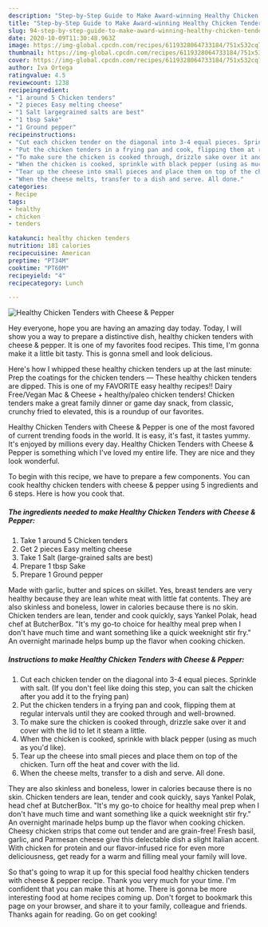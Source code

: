 ```yaml
---
description: "Step-by-Step Guide to Make Award-winning Healthy Chicken Tenders with Cheese &amp;amp; Pepper"
title: "Step-by-Step Guide to Make Award-winning Healthy Chicken Tenders with Cheese &amp;amp; Pepper"
slug: 94-step-by-step-guide-to-make-award-winning-healthy-chicken-tenders-with-cheese-and-amp-pepper
date: 2020-10-09T11:30:48.963Z
image: https://img-global.cpcdn.com/recipes/6119328064733184/751x532cq70/healthy-chicken-tenders-with-cheese-pepper-recipe-main-photo.jpg
thumbnail: https://img-global.cpcdn.com/recipes/6119328064733184/751x532cq70/healthy-chicken-tenders-with-cheese-pepper-recipe-main-photo.jpg
cover: https://img-global.cpcdn.com/recipes/6119328064733184/751x532cq70/healthy-chicken-tenders-with-cheese-pepper-recipe-main-photo.jpg
author: Iva Ortega
ratingvalue: 4.5
reviewcount: 1238
recipeingredient:
- "1 around 5 Chicken tenders"
- "2 pieces Easy melting cheese"
- "1 Salt largegrained salts are best"
- "1 tbsp Sake"
- "1 Ground pepper"
recipeinstructions:
- "Cut each chicken tender on the diagonal into 3-4 equal pieces. Sprinkle with salt. (If you don&#39;t feel like doing this step, you can salt the chicken after you add it to the frying pan)"
- "Put the chicken tenders in a frying pan and cook, flipping them at regular intervals until they are cooked through and well-browned."
- "To make sure the chicken is cooked through, drizzle sake over it and cover with the lid to let it steam a little."
- "When the chicken is cooked, sprinkle with black pepper (using as much as you&#39;d like)."
- "Tear up the cheese into small pieces and place them on top of the chicken. Turn off the heat and cover with the lid."
- "When the cheese melts, transfer to a dish and serve. All done."
categories:
- Recipe
tags:
- healthy
- chicken
- tenders

katakunci: healthy chicken tenders 
nutrition: 181 calories
recipecuisine: American
preptime: "PT34M"
cooktime: "PT60M"
recipeyield: "4"
recipecategory: Lunch

---
```



![Healthy Chicken Tenders with Cheese &amp; Pepper](https://img-global.cpcdn.com/recipes/6119328064733184/751x532cq70/healthy-chicken-tenders-with-cheese-pepper-recipe-main-photo.jpg)

Hey everyone, hope you are having an amazing day today. Today, I will show you a way to prepare a distinctive dish, healthy chicken tenders with cheese &amp; pepper. It is one of my favorites food recipes. This time, I'm gonna make it a little bit tasty. This is gonna smell and look delicious.

Here&#39;s how I whipped these healthy chicken tenders up at the last minute: Prep the coatings for the chicken tenders — These healthy chicken tenders are dipped. This is one of my FAVORITE easy healthy recipes!! Dairy Free/Vegan Mac &amp; Cheese + healthy/paleo chicken tenders! Chicken tenders make a great family dinner or game day snack, from classic, crunchy fried to elevated, this is a roundup of our favorites.

Healthy Chicken Tenders with Cheese &amp; Pepper is one of the most favored of current trending foods in the world. It is easy, it's fast, it tastes yummy. It's enjoyed by millions every day. Healthy Chicken Tenders with Cheese &amp; Pepper is something which I've loved my entire life. They are nice and they look wonderful.


To begin with this recipe, we have to prepare a few components. You can cook healthy chicken tenders with cheese &amp; pepper using 5 ingredients and 6 steps. Here is how you cook that.

<!--inarticleads1-->

##### The ingredients needed to make Healthy Chicken Tenders with Cheese &amp; Pepper:

1. Take 1 around 5 Chicken tenders
1. Get 2 pieces Easy melting cheese
1. Take 1 Salt (large-grained salts are best)
1. Prepare 1 tbsp Sake
1. Prepare 1 Ground pepper


Made with garlic, butter and spices on skillet. Yes, breast tenders are very healthy because they are lean white meat with little fat contents. They are also skinless and boneless, lower in calories because there is no skin. Chicken tenders are lean, tender and cook quickly, says Yankel Polak, head chef at ButcherBox. &#34;It&#39;s my go-to choice for healthy meal prep when I don&#39;t have much time and want something like a quick weeknight stir fry.&#34; An overnight marinade helps bump up the flavor when cooking chicken. 

<!--inarticleads2-->

##### Instructions to make Healthy Chicken Tenders with Cheese &amp; Pepper:

1. Cut each chicken tender on the diagonal into 3-4 equal pieces. Sprinkle with salt. (If you don&#39;t feel like doing this step, you can salt the chicken after you add it to the frying pan)
1. Put the chicken tenders in a frying pan and cook, flipping them at regular intervals until they are cooked through and well-browned.
1. To make sure the chicken is cooked through, drizzle sake over it and cover with the lid to let it steam a little.
1. When the chicken is cooked, sprinkle with black pepper (using as much as you&#39;d like).
1. Tear up the cheese into small pieces and place them on top of the chicken. Turn off the heat and cover with the lid.
1. When the cheese melts, transfer to a dish and serve. All done.


They are also skinless and boneless, lower in calories because there is no skin. Chicken tenders are lean, tender and cook quickly, says Yankel Polak, head chef at ButcherBox. &#34;It&#39;s my go-to choice for healthy meal prep when I don&#39;t have much time and want something like a quick weeknight stir fry.&#34; An overnight marinade helps bump up the flavor when cooking chicken. Cheesy chicken strips that come out tender and are grain-free! Fresh basil, garlic, and Parmesan cheese give this delectable dish a slight Italian accent. With chicken for protein and our flavor-infused rice for even more deliciousness, get ready for a warm and filling meal your family will love. 

So that's going to wrap it up for this special food healthy chicken tenders with cheese &amp; pepper recipe. Thank you very much for your time. I'm confident that you can make this at home. There is gonna be more interesting food at home recipes coming up. Don't forget to bookmark this page on your browser, and share it to your family, colleague and friends. Thanks again for reading. Go on get cooking!
